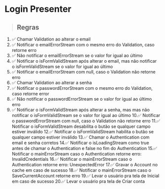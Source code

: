 # Login Presenter

> ## Regras
1. ✅ Chamar Validation ao alterar o email
2. ✅ Notificar o emailErrorStream com o mesmo erro do Validation, caso retorne erro
3. ✅ Não notificar o emailErrorStream se o valor for igual ao último
4. ✅ Notificar o isFormValidStream após alterar o email, mas não notificar o isFormValidStream se o valor for igual ao último
5. ✅ Notificar o emailErrorStream com null, caso o Validation não retorne erro
6. ✅ Chamar Validation ao alterar a senha
7. ✅ Notificar o passwordErrorStream com o mesmo erro do Validation, caso retorne error
8. ✅ Não notificar o passwordErrorStream se o valor for igual ao último erro
9. ✅ Notificar o isFormValidStream após alterar a senha, mas mas não notificar o isFormValidStream se o valor for igual ao último
10.✅ Notificar o passwordErrorStream com null, caso o Validation não retorne erro
11.✅ Notificar o isFormValidStream desabilita o butão se qualquer campo estiver inválido
12.✅ Notificar o isFormValidStream habilita o butão se qualquer campo estiver inválido
13.✅ Chamar o Authentication com email e senha corretos
14.✅ Notificar o isLoadingStream como true antes de chamar o Authentication e false no fim do Authentication
15.✅ Notificar o mainErrorStream caso o Authentication retorne erro: InvalidCredentials 
16.✅ Notificar o mainErrorStream caso o Authentication retorne erro: UnexpectedError
17.✅ Gravar o Account no cache em caso de sucesso
18.✅ Notificar o mainErrorStream caso o SaveCurrentAccount retorne erro
19.✅ Levar o usuário pra tela de Inicial em caso de sucesso
20.✅ Levar o usuário pra tela de Criar conta